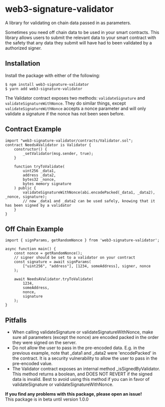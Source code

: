 # web3-signature-validator
A library for validating on chain data passed in as parameters.

Sometimes you need off chain data to be used in your smart contracts. This library allows users to submit the relevant data to your smart contract with the safety that any data they submit will have had to been validated by a authorized signer.

## Installation
Install the package with either of the following:
```
$ npm install web3-signature-validator
$ yarn add web3-signature-validator
```

The Validator contract exposes two methods: `validateSignature` and `validateSignatureWithNonce`.
They do similar things, except `validateSignatureWithNonce` accepts a nonce parameter and will only validate a signature if the nonce has not been seen before.

## Contract Example
```
import "web3-signature-validator/contracts/Validator.sol";
contract NeedsAValidator is Validator {
    constructor() {
        _setValidator(msg.sender, true);
    }

    function tryToValidate(
        uint256 _data1, 
        address _data2, 
        bytes32 _nonce, 
        bytes memory signature
    ) public {
        validateSignatureWithNonce(abi.encodePacked(_data1, _data2), _nonce, signature);
        // now _data1 and _data2 can be used safely, knowing that it has been signed by a validator
    }
}
```

## Off Chain Example
```
import { signParams, getRandomNonce } from 'web3-signature-validator';

async function main() {
    const nonce = getRandomNonce();
    // signer should be set to a validator on your contract
    const signature = await signParams(
        ["uint256", "address"], [1234, someAddress], signer, nonce
    );

    await NeedsAValidator.tryToValidate(
        1234,
        someAddress,
        nonce,
        signature
    );
}
```
## Pitfalls
- When calling validateSignature or validateSignatureWithNonce, make sure all parameters (except the nonce) are encoded packed in the order they were signed on the server.
- Do not allow the user to pass in the pre-encoded data. E.g. in the previous example, note that _data1 and _data2 were 'encodePacked' in the contract. It is a security vulnerability to allow the user to pass in the pre-encoded value.
- The Validator contract exposes an internal method _isSignedByValidator. This method returns a boolean, and DOES NOT REVERT if the signed data is invalid. Best to avoid using this method if you can in favor of validateSignature or validateSignatureWithNonce.

**If you find any problems with this package, please open an issue!**  
This package is in beta until version 1.0.0